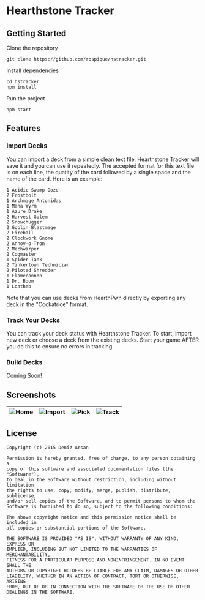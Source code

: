 # Hearthstone Tracker

## Getting Started

Clone the repository

```
git clone https://github.com/rospique/hstracker.git
```

Install dependencies

```
cd hstracker
npm install
```

Run the project

```
npm start
```

## Features

### Import Decks
You can import a deck from a simple clean text file. Hearthstone Tracker will save it and you can use it repeatedly.
The accepted format for this text file is on each line, the quatity of the card followed by a single space and the name of
the card. Here is an example:

```
1 Acidic Swamp Ooze
2 Frostbolt
1 Archmage Antonidas
1 Mana Wyrm
1 Azure Drake
2 Harvest Golem
2 Snowchugger
2 Goblin Blastmage
2 Fireball
2 Clockwork Gnome
2 Annoy-o-Tron
2 Mechwarper
2 Cogmaster
1 Spider Tank
2 Tinkertown Technician
2 Piloted Shredder
1 Flamecannon
1 Dr. Boom
1 Loatheb
```

Note that you can use decks from HearthPwn directly by exporting any deck in the "Cockatrice" format.

### Track Your Decks
You can track your deck status with Hearthstone Tracker. To start, import new deck or choose a deck from the existing decks.
Start your game AFTER you do this to ensure no errors in tracking.

### Build Decks
Coming Soon!

## Screenshots
|![Home](http://i.imgur.com/TnIjAZW.png)|![Import](http://i.imgur.com/EZ2RGvU.png)|![Pick](http://i.imgur.com/16iMjvM.png)|![Track](http://i.imgur.com/gGyW4Hz.png)|
|---|---|---|---|

## License

```
Copyright (c) 2015 Deniz Arsan

Permission is hereby granted, free of charge, to any person obtaining a
copy of this software and associated documentation files (the "Software"),
to deal in the Software without restriction, including without limitation
the rights to use, copy, modify, merge, publish, distribute, sublicense,
and/or sell copies of the Software, and to permit persons to whom the
Software is furnished to do so, subject to the following conditions:

The above copyright notice and this permission notice shall be included in
all copies or substantial portions of the Software.

THE SOFTWARE IS PROVIDED "AS IS", WITHOUT WARRANTY OF ANY KIND, EXPRESS OR
IMPLIED, INCLUDING BUT NOT LIMITED TO THE WARRANTIES OF MERCHANTABILITY,
FITNESS FOR A PARTICULAR PURPOSE AND NONINFRINGEMENT. IN NO EVENT SHALL THE
AUTHORS OR COPYRIGHT HOLDERS BE LIABLE FOR ANY CLAIM, DAMAGES OR OTHER
LIABILITY, WHETHER IN AN ACTION OF CONTRACT, TORT OR OTHERWISE, ARISING
FROM, OUT OF OR IN CONNECTION WITH THE SOFTWARE OR THE USE OR OTHER
DEALINGS IN THE SOFTWARE.
```
